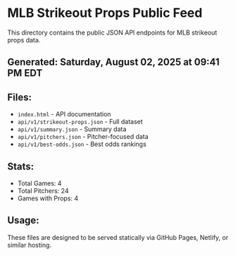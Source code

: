 # MLB Strikeout Props Public Feed

This directory contains the public JSON API endpoints for MLB strikeout props data.

## Generated: Saturday, August 02, 2025 at 09:41 PM EDT

## Files:
- `index.html` - API documentation
- `api/v1/strikeout-props.json` - Full dataset
- `api/v1/summary.json` - Summary data
- `api/v1/pitchers.json` - Pitcher-focused data  
- `api/v1/best-odds.json` - Best odds rankings

## Stats:
- Total Games: 4
- Total Pitchers: 24
- Games with Props: 4

## Usage:
These files are designed to be served statically via GitHub Pages, Netlify, or similar hosting.
